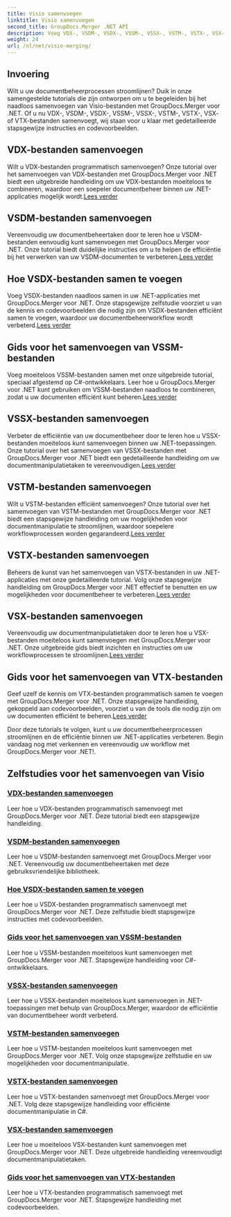 ```yaml
---
title: Visio samenvoegen
linktitle: Visio samenvoegen
second_title: GroupDocs.Merger .NET API
description: Voeg VDX-, VSDM-, VSDX-, VSSM-, VSSX-, VSTM-, VSTX-, VSX- en VTX-bestanden eenvoudig samen met GroupDocs.Merger voor .NET. Stapsgewijze zelfstudies voor het naadloos samenvoegen van documenten.
weight: 24
url: /nl/net/visio-merging/
---
```


## Invoering

Wilt u uw documentbeheerprocessen stroomlijnen? Duik in onze samengestelde tutorials die zijn ontworpen om u te begeleiden bij het naadloos samenvoegen van Visio-bestanden met GroupDocs.Merger voor .NET. Of u nu VDX-, VSDM-, VSDX-, VSSM-, VSSX-, VSTM-, VSTX-, VSX- of VTX-bestanden samenvoegt, wij staan voor u klaar met gedetailleerde stapsgewijze instructies en codevoorbeelden.

## VDX-bestanden samenvoegen

 Wilt u VDX-bestanden programmatisch samenvoegen? Onze tutorial over het samenvoegen van VDX-bestanden met GroupDocs.Merger voor .NET biedt een uitgebreide handleiding om uw VDX-bestanden moeiteloos te combineren, waardoor een soepeler documentbeheer binnen uw .NET-applicaties mogelijk wordt.[Lees verder](./merge-vdx-files/)

## VSDM-bestanden samenvoegen

Vereenvoudig uw documentbeheertaken door te leren hoe u VSDM-bestanden eenvoudig kunt samenvoegen met GroupDocs.Merger voor .NET. Onze tutorial biedt duidelijke instructies om u te helpen de efficiëntie bij het verwerken van uw VSDM-documenten te verbeteren.[Lees verder](./merging-vsdm-files/)

## Hoe VSDX-bestanden samen te voegen

 Voeg VSDX-bestanden naadloos samen in uw .NET-applicaties met GroupDocs.Merger voor .NET. Onze stapsgewijze zelfstudie voorziet u van de kennis en codevoorbeelden die nodig zijn om VSDX-bestanden efficiënt samen te voegen, waardoor uw documentbeheerworkflow wordt verbeterd.[Lees verder](./how-to-merge-vsdx-files/)

## Gids voor het samenvoegen van VSSM-bestanden

 Voeg moeiteloos VSSM-bestanden samen met onze uitgebreide tutorial, speciaal afgestemd op C#-ontwikkelaars. Leer hoe u GroupDocs.Merger voor .NET kunt gebruiken om VSSM-bestanden naadloos te combineren, zodat u uw documenten efficiënt kunt beheren.[Lees verder](./guide-merging-vssm-files/)

## VSSX-bestanden samenvoegen

Verbeter de efficiëntie van uw documentbeheer door te leren hoe u VSSX-bestanden moeiteloos kunt samenvoegen binnen uw .NET-toepassingen. Onze tutorial over het samenvoegen van VSSX-bestanden met GroupDocs.Merger voor .NET biedt een gedetailleerde handleiding om uw documentmanipulatietaken te vereenvoudigen.[Lees verder](./merging-vssx-files/)

## VSTM-bestanden samenvoegen

 Wilt u VSTM-bestanden efficiënt samenvoegen? Onze tutorial over het samenvoegen van VSTM-bestanden met GroupDocs.Merger voor .NET biedt een stapsgewijze handleiding om uw mogelijkheden voor documentmanipulatie te stroomlijnen, waardoor soepelere workflowprocessen worden gegarandeerd.[Lees verder](./merge-vstm-files/)

## VSTX-bestanden samenvoegen

 Beheers de kunst van het samenvoegen van VSTX-bestanden in uw .NET-applicaties met onze gedetailleerde tutorial. Volg onze stapsgewijze handleiding om GroupDocs.Merger voor .NET effectief te benutten en uw mogelijkheden voor documentbeheer te verbeteren.[Lees verder](./merging-vstx-files/)

## VSX-bestanden samenvoegen

Vereenvoudig uw documentmanipulatietaken door te leren hoe u VSX-bestanden moeiteloos kunt samenvoegen met GroupDocs.Merger voor .NET. Onze uitgebreide gids biedt inzichten en instructies om uw workflowprocessen te stroomlijnen.[Lees verder](./merge-vsx-files/)

## Gids voor het samenvoegen van VTX-bestanden

 Geef uzelf de kennis om VTX-bestanden programmatisch samen te voegen met GroupDocs.Merger voor .NET. Onze stapsgewijze handleiding, gekoppeld aan codevoorbeelden, voorziet u van de tools die nodig zijn om uw documenten efficiënt te beheren.[Lees verder](./guide-merging-vtx-files/)

Door deze tutorials te volgen, kunt u uw documentbeheerprocessen stroomlijnen en de efficiëntie binnen uw .NET-applicaties verbeteren. Begin vandaag nog met verkennen en vereenvoudig uw workflow met GroupDocs.Merger voor .NET!.
## Zelfstudies voor het samenvoegen van Visio
### [VDX-bestanden samenvoegen](./merge-vdx-files/)
Leer hoe u VDX-bestanden programmatisch samenvoegt met GroupDocs.Merger voor .NET. Deze tutorial biedt een stapsgewijze handleiding.
### [VSDM-bestanden samenvoegen](./merging-vsdm-files/)
Leer hoe u VSDM-bestanden samenvoegt met GroupDocs.Merger voor .NET. Vereenvoudig uw documentbeheertaken met deze gebruiksvriendelijke bibliotheek.
### [Hoe VSDX-bestanden samen te voegen](./how-to-merge-vsdx-files/)
Leer hoe u VSDX-bestanden programmatisch samenvoegt met GroupDocs.Merger voor .NET. Deze zelfstudie biedt stapsgewijze instructies met codevoorbeelden.
### [Gids voor het samenvoegen van VSSM-bestanden](./guide-merging-vssm-files/)
Leer hoe u VSSM-bestanden moeiteloos kunt samenvoegen met GroupDocs.Merger voor .NET. Stapsgewijze handleiding voor C#-ontwikkelaars.
### [VSSX-bestanden samenvoegen](./merging-vssx-files/)
Leer hoe u VSSX-bestanden moeiteloos kunt samenvoegen in .NET-toepassingen met behulp van GroupDocs.Merger, waardoor de efficiëntie van documentbeheer wordt verbeterd.
### [VSTM-bestanden samenvoegen](./merge-vstm-files/)
Leer hoe u VSTM-bestanden moeiteloos kunt samenvoegen met GroupDocs.Merger voor .NET. Volg onze stapsgewijze zelfstudie en uw mogelijkheden voor documentmanipulatie.
### [VSTX-bestanden samenvoegen](./merging-vstx-files/)
Leer hoe u VSTX-bestanden samenvoegt met GroupDocs.Merger voor .NET. Volg deze stapsgewijze handleiding voor efficiënte documentmanipulatie in C#.
### [VSX-bestanden samenvoegen](./merge-vsx-files/)
Leer hoe u moeiteloos VSX-bestanden kunt samenvoegen met GroupDocs.Merger voor .NET. Deze uitgebreide handleiding vereenvoudigt documentmanipulatietaken.
### [Gids voor het samenvoegen van VTX-bestanden](./guide-merging-vtx-files/)
Leer hoe u VTX-bestanden programmatisch samenvoegt met GroupDocs.Merger voor .NET. Stapsgewijze handleiding met codevoorbeelden.